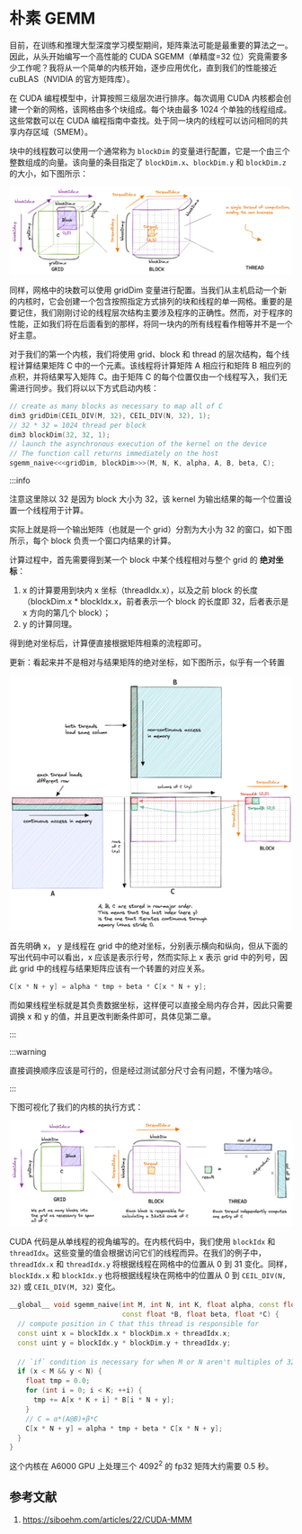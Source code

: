 # 朴素 GEMM

目前，在训练和推理大型深度学习模型期间，矩阵乘法可能是最重要的算法之一。因此，从头开始编写一个高性能的 CUDA SGEMM（单精度=32 位）究竟需要多少工作呢？我将从一个简单的内核开始，逐步应用优化，直到我们的性能接近 cuBLAS（NVIDIA 的官方矩阵库）。

在 CUDA 编程模型中，计算按照三级层次进行排序。每次调用 CUDA 内核都会创建一个新的网格，该网格由多个块组成。每个块由最多 1024 个单独的线程组成。这些常数可以在 CUDA 编程指南中查找。处于同一块内的线程可以访问相同的共享内存区域（SMEM）。

块中的线程数可以使用一个通常称为 `blockDim` 的变量进行配置，它是一个由三个整数组成的向量。该向量的条目指定了 `blockDim.x`、`blockDim.y` 和 `blockDim.z` 的大小，如下图所示：

![picture 0](images/0b35adb64a964e56018dc9fb7277269a3efa72b1526058609e0860f33e00426b.png)

同样，网格中的块数可以使用 gridDim 变量进行配置。当我们从主机启动一个新的内核时，它会创建一个包含按照指定方式排列的块和线程的单一网格。重要的是要记住，我们刚刚讨论的线程层次结构主要涉及程序的正确性。然而，对于程序的性能，正如我们将在后面看到的那样，将同一块内的所有线程看作相等并不是一个好主意。

对于我们的第一个内核，我们将使用 grid、block 和 thread 的层次结构，每个线程计算结果矩阵 C 中的一个元素。该线程将计算矩阵 A 相应行和矩阵 B 相应列的点积，并将结果写入矩阵 C。由于矩阵 C 的每个位置仅由一个线程写入，我们无需进行同步。我们将以以下方式启动内核：

```cpp
// create as many blocks as necessary to map all of C
dim3 gridDim(CEIL_DIV(M, 32), CEIL_DIV(N, 32), 1);
// 32 * 32 = 1024 thread per block
dim3 blockDim(32, 32, 1);
// launch the asynchronous execution of the kernel on the device
// The function call returns immediately on the host
sgemm_naive<<<gridDim, blockDim>>>(M, N, K, alpha, A, B, beta, C);
```

:::info

注意这里除以 32 是因为 block 大小为 32，该 kernel 为输出结果的每一个位置设置一个线程用于计算。

实际上就是将一个输出矩阵（也就是一个 grid）分割为大小为 32 的窗口，如下图所示，每个 block 负责一个窗口内结果的计算。

计算过程中，首先需要得到某一个 block 中某个线程相对与整个 grid 的 **绝对坐标**：

1. x 的计算要用到块内 x 坐标（threadIdx.x），以及之前 block 的长度 （blockDim.x * blockIdx.x，前者表示一个 block 的长度即 32，后者表示是 x 方向的第几个 block）；
2. y 的计算同理。

得到绝对坐标后，计算便直接根据矩阵相乘的流程即可。

更新：看起来并不是相对与结果矩阵的绝对坐标，如下图所示，似乎有一个转置

![](images/naive_kernel_mem_access.png)

首先明确 x， y 是线程在 grid 中的绝对坐标，分别表示横向和纵向，但从下面的写出代码中可以看出，x 应该是表示行号，然而实际上 x 表示 grid 中的列号，因此 grid 中的线程与结果矩阵应该有一个转置的对应关系。

```cpp
C[x * N + y] = alpha * tmp + beta * C[x * N + y];
```

而如果线程坐标就是其负责数据坐标，这样便可以直接全局内存合并，因此只需要调换 x 和 y 的值，并且更改判断条件即可，具体见第二章。

:::

:::warning

直接调换顺序应该是可行的，但是经过测试部分尺寸会有问题，不懂为啥😢。

:::

下图可视化了我们的内核的执行方式：

![picture 1](images/6f55c7f9531e5efd955eab9a572ef5406733498bc0b50abed0e73985d88c840b.png)

CUDA 代码是从单线程的视角编写的。在内核代码中，我们使用 `blockIdx` 和 `threadIdx`。这些变量的值会根据访问它们的线程而异。在我们的例子中，`threadIdx.x` 和 `threadIdx.y` 将根据线程在网格中的位置从 0 到 31 变化。同样，`blockIdx.x` 和 `blockIdx.y` 也将根据线程块在网格中的位置从 0 到 `CEIL_DIV(N, 32)` 或 `CEIL_DIV(M, 32)` 变化。

```cpp
__global__ void sgemm_naive(int M, int N, int K, float alpha, const float *A,
                            const float *B, float beta, float *C) {
  // compute position in C that this thread is responsible for
  const uint x = blockIdx.x * blockDim.x + threadIdx.x;
  const uint y = blockIdx.y * blockDim.y + threadIdx.y;

  // `if` condition is necessary for when M or N aren't multiples of 32.
  if (x < M && y < N) {
    float tmp = 0.0;
    for (int i = 0; i < K; ++i) {
      tmp += A[x * K + i] * B[i * N + y];
    }
    // C = α*(A@B)+β*C
    C[x * N + y] = alpha * tmp + beta * C[x * N + y];
  }
}
```

这个内核在 A6000 GPU 上处理三个 4092$^2$ 的 fp32 矩阵大约需要 0.5 秒。

## 参考文献

1. https://siboehm.com/articles/22/CUDA-MMM
